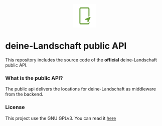 <p align="center">
    <img src="https://github.com/deine-Landschaft/dl-brand/raw/main/logo/deine-Landschaft_icon.png" width="75">
</p>

# deine-Landschaft public API
This repository includes the source code of the **official** deine-Landschaft public API.

### What is the public API?
The public api delivers the locations for deine-Landschaft as middleware from the backend.

### License
This project use the GNU GPLv3. You can read it [here](./LICENSE)